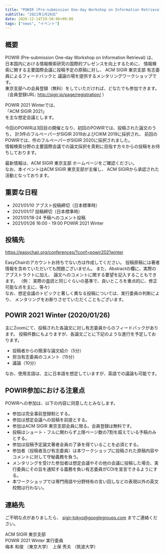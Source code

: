 ```yaml
---
title: "POWIR (Pre-submission One-day Workshop on Information Retrieval) 2021 Winter"
subtitle: "2021年1月26日"
date: 2020-12-14T19:50:06+09:00
tags: ["news", "イベント"]
---
```


## 概要
POWIR (Pre-submission One-day Workshop on Information Retrieval) は、
日本国内における情報検索研究の国際的プレゼンスを向上するために、
情報検索に関する主要国際会議に投稿予定の原稿に対し、
ACM SIGIR 東京支部 有志委員によるフィードバックと
議論の場を提供するメンタリングワークショップです。<br>
東京支部への会員登録（無料）をしていただければ、どなたでも参加できます。<br>
（会員登録URL: http://sigir.jp/page/registration/ ）

POWIR 2021 Winterでは、<br>
「ACM SIGIR 2021」<br>
を主な想定会議とします。

今回のPOWIRは3回目の開催となり、初回のPOWIRでは、投稿された論文のうち，
計3件のフルペーパーがSIGIR 2019およびCIKM 2019に採択され、
前回のPOWIRでは、件のフルペーパーがSIGIR 2020に採択されました。<br>
情報検索分野の主要国際会議での論文採択を真剣に目指す方々からの投稿をお待ちしております。

最新情報は、ACM SIGIR 東京支部 ホームページをご確認ください。<br>
なお、本イベントはACM SIGIR 東京支部が主催し、
ACM SIGIRから承認された活動となっております。


## 重要な日程
- 2021/01/10 アブスト投稿締切（日本標準時）
- 2021/01/17 投稿締切（日本標準時）
- 2021/01/18-24 予稿へのコメント投稿
- 2021/01/26 16:00 - 19:00 POWIR 2021 Winter


## 投稿先
https://easychair.org/conferences/?conf=powir2021winter

EasyChairのアカウントお持ちでない方は作成してください。
投稿原稿には著者情報を含めていただいても問題ございません。
また、Abstractの欄に、実際のアブストラクトに加え、
論文へのコメントに関する要望を記入することもできます。
（例： 実際の査読と同じぐらいの基準で、良いところを重点的に、修正可能な点を主に、等々）<br>
なお、想定会議のトピックと著しく異なる投稿については、実行委員の判断により、
メンタリングをお断りさせていただくこともございます。


## POWIR 2021 Winter (2020/01/26)
主にZoomにて、投稿された各論文に対し有志委員からのフィードバックがあります。
投稿件数にもよりますが、各論文ごとに下記のような進行を予定しております。

- 投稿者からの簡潔な論文紹介（5分）
- 担当有志委員のコメント（15分）
- 議論（10分）

なお、使用言語は、主に日本語を想定していますが、英語での議論も可能です。


## POWIR参加における注意点
POWIRへの参加は、以下の内容に同意したとみなします。

- 参加は完全事前登録制とする。
- 参加は想定会議への投稿を前提とする。
- 参加はACM SIGIR 東京支部会員に限る。会員登録は無料です。
- 投稿はショート・フルに関わらず上限ページ数の7割を超えている予稿のみとする。
- 参加は投稿予定論文著者全員の了承を得ていることを必須とする。
- 参加者（投稿者及び有志委員）は本ワークショップに投稿された原稿内容やコメントに対して守秘義務を負う。
- メンタリングを受けた参加者は想定会議やその他の会議に投稿した場合、実行委員にその旨を通知する義務を負い有志委員がCOIを宣言できるようにする。
- 本ワークショップでは専門用語や分野特有の言い回しなどの表現以外の英文校閲は行わない。


## 連絡先
ご不明な点がありましたら、
sigir-tokyo@googlegroups.com
までご連絡ください。


ACM SIGIR 東京支部<br>
POWIR 2021 Winter 実行委員<br>
梅本 和俊 （東京大学）　上保 秀夫 （筑波大学）
